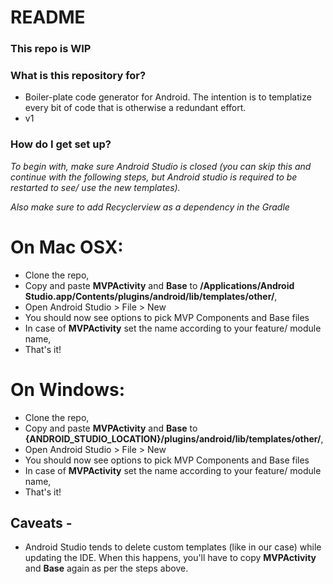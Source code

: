 # README #

### This repo is WIP ###

### What is this repository for? ###

* Boiler-plate code generator for Android. The intention is to templatize every bit of code that is otherwise a redundant effort.
* v1

### How do I get set up? ###

*To begin with, make sure Android Studio is closed (you can skip this and continue with the following steps, but Android studio is required to be restarted to see/ use the new templates).* 

*Also make sure to add Recyclerview as a dependency in the Gradle*

# On Mac OSX:

* Clone the repo,
* Copy and paste **MVPActivity** and **Base** to **/Applications/Android Studio.app/Contents/plugins/android/lib/templates/other/**,
* Open Android Studio > File > New
* You should now see options to pick MVP Components and Base files 
* In case of **MVPActivity** set the name according to your feature/ module name,
* That's it! 

# On Windows: 

* Clone the repo,
* Copy and paste **MVPActivity** and **Base** to **{ANDROID_STUDIO_LOCATION}/plugins/android/lib/templates/other/**,
* Open Android Studio > File > New
* You should now see options to pick MVP Components and Base files 
* In case of **MVPActivity** set the name according to your feature/ module name,
* That's it! 

## Caveats - 

* Android Studio tends to delete custom templates (like in our case) while updating the IDE. When this happens, you'll have to copy **MVPActivity** and **Base** again as per the steps above.